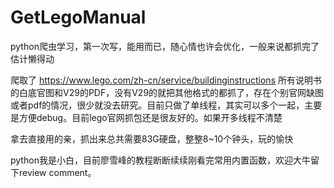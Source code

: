 # GetLegoManual
python爬虫学习，第一次写，能用而已，随心情也许会优化，一般来说都抓完了估计懒得动

爬取了 https://www.lego.com/zh-cn/service/buildinginstructions 所有说明书的白底官图和V29的PDF，没有V29的就把其他格式的都抓了，存在个别官网缺图或者pdf的情况，很少就没去研究。目前只做了单线程，其实可以多个一起，主要是方便debug。目前lego官网抓包还是很友好的。如果开多线程不清楚

拿去直接用的亲，抓出来总共需要83G硬盘，整整8~10个钟头，玩的愉快

python我是小白，目前廖雪峰的教程断断续续刚看完常用内置函数，欢迎大牛留下review comment。
